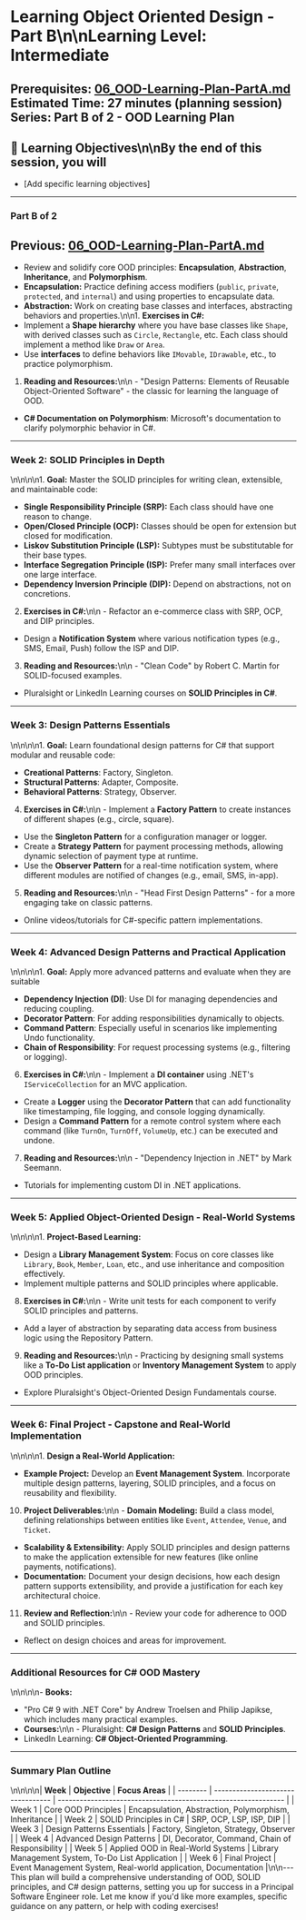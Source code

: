 # Learning Object Oriented Design - Part B\n\n**Learning Level**: Intermediate

**Prerequisites**: [06_OOD-Learning-Plan-PartA.md](06_OOD-Learning-Plan-PartA.md)
**Estimated Time**: 27 minutes (planning session)
**Series**: Part B of 2 - OOD Learning Plan
---

## 🎯 Learning Objectives\n\nBy the end of this session, you will

- [Add specific learning objectives]

---

### Part B of 2

Previous: [06_OOD-Learning-Plan-PartA.md](06_OOD-Learning-Plan-PartA.md)
---

- Review and solidify core OOD principles: **Encapsulation**, **Abstraction**, **Inheritance**, and **Polymorphism**.
- **Encapsulation:** Practice defining access modifiers (`public`, `private`, `protected`, and `internal`) and using properties to encapsulate data.
- **Abstraction:** Work on creating base classes and interfaces, abstracting behaviors and properties.\n\n1. **Exercises in C#:**
- Implement a **Shape hierarchy** where you have base classes like `Shape`, with derived classes such as `Circle`, `Rectangle`, etc. Each class should implement a method like `Draw` or `Area`.
- Use **interfaces** to define behaviors like `IMovable`, `IDrawable`, etc., to practice polymorphism.

1. **Reading and Resources:**\n\n   - "Design Patterns: Elements of Reusable Object-Oriented Software" - the classic for learning the language of OOD.

- **C# Documentation on Polymorphism**: Microsoft's documentation to clarify polymorphic behavior in C#.

---

### **Week 2: SOLID Principles in Depth**

\n\n\n\n1. **Goal:** Master the SOLID principles for writing clean, extensible, and maintainable code:

- **Single Responsibility Principle (SRP):** Each class should have one reason to change.
- **Open/Closed Principle (OCP):** Classes should be open for extension but closed for modification.
- **Liskov Substitution Principle (LSP):** Subtypes must be substitutable for their base types.
- **Interface Segregation Principle (ISP):** Prefer many small interfaces over one large interface.
- **Dependency Inversion Principle (DIP):** Depend on abstractions, not on concretions.

2. **Exercises in C#:**\n\n   - Refactor an e-commerce class with SRP, OCP, and DIP principles.

- Design a **Notification System** where various notification types (e.g., SMS, Email, Push) follow the ISP and DIP.

3. **Reading and Resources:**\n\n   - "Clean Code" by Robert C. Martin for SOLID-focused examples.

- Pluralsight or LinkedIn Learning courses on **SOLID Principles in C#**.

---

### **Week 3: Design Patterns Essentials**

\n\n\n\n1. **Goal:** Learn foundational design patterns for C# that support modular and reusable code:

- **Creational Patterns**: Factory, Singleton.
- **Structural Patterns**: Adapter, Composite.
- **Behavioral Patterns**: Strategy, Observer.

4. **Exercises in C#:**\n\n   - Implement a **Factory Pattern** to create instances of different shapes (e.g., circle, square).

- Use the **Singleton Pattern** for a configuration manager or logger.
- Create a **Strategy Pattern** for payment processing methods, allowing dynamic selection of payment type at runtime.
- Use the **Observer Pattern** for a real-time notification system, where different modules are notified of changes (e.g., email, SMS, in-app).

5. **Reading and Resources:**\n\n   - "Head First Design Patterns" - for a more engaging take on classic patterns.

- Online videos/tutorials for C#-specific pattern implementations.

---

### **Week 4: Advanced Design Patterns and Practical Application**

\n\n\n\n1. **Goal:** Apply more advanced patterns and evaluate when they are suitable

- **Dependency Injection (DI)**: Use DI for managing dependencies and reducing coupling.
- **Decorator Pattern**: For adding responsibilities dynamically to objects.
- **Command Pattern**: Especially useful in scenarios like implementing Undo functionality.
- **Chain of Responsibility**: For request processing systems (e.g., filtering or logging).

6. **Exercises in C#:**\n\n   - Implement a **DI container** using .NET's `IServiceCollection` for an MVC application.

- Create a **Logger** using the **Decorator Pattern** that can add functionality like timestamping, file logging, and console logging dynamically.
- Design a **Command Pattern** for a remote control system where each command (like `TurnOn`, `TurnOff`, `VolumeUp`, etc.) can be executed and undone.

7. **Reading and Resources:**\n\n   - "Dependency Injection in .NET" by Mark Seemann.

- Tutorials for implementing custom DI in .NET applications.

---

### **Week 5: Applied Object-Oriented Design - Real-World Systems**

\n\n\n\n1. **Project-Based Learning:**

- Design a **Library Management System**: Focus on core classes like `Library`, `Book`, `Member`, `Loan`, etc., and use inheritance and composition effectively.
- Implement multiple patterns and SOLID principles where applicable.

8. **Exercises in C#:**\n\n   - Write unit tests for each component to verify SOLID principles and patterns.

- Add a layer of abstraction by separating data access from business logic using the Repository Pattern.

9. **Reading and Resources:**\n\n   - Practicing by designing small systems like a **To-Do List application** or **Inventory Management System** to apply OOD principles.

- Explore Pluralsight's Object-Oriented Design Fundamentals course.

---

### **Week 6: Final Project - Capstone and Real-World Implementation**

\n\n\n\n1. **Design a Real-World Application:**

- **Example Project:** Develop an **Event Management System**. Incorporate multiple design patterns, layering, SOLID principles, and a focus on reusability and flexibility.

10. **Project Deliverables:**\n\n   - **Domain Modeling:** Build a class model, defining relationships between entities like `Event`, `Attendee`, `Venue`, and `Ticket`.

- **Scalability & Extensibility:** Apply SOLID principles and design patterns to make the application extensible for new features (like online payments, notifications).
- **Documentation:** Document your design decisions, how each design pattern supports extensibility, and provide a justification for each key architectural choice.

11. **Review and Reflection:**\n\n   - Review your code for adherence to OOD and SOLID principles.

- Reflect on design choices and areas for improvement.

---

### **Additional Resources for C# OOD Mastery**

\n\n\n\n- **Books:**

- "Pro C# 9 with .NET Core" by Andrew Troelsen and Philip Japikse, which includes many practical examples.
- **Courses:**\n\n  - Pluralsight: **C# Design Patterns** and **SOLID Principles**.
- LinkedIn Learning: **C# Object-Oriented Programming**.

---

### Summary Plan Outline

\n\n\n\n| **Week** | **Objective**                     | **Focus Areas**                                                |
| -------- | --------------------------------- | -------------------------------------------------------------- |
| Week 1   | Core OOD Principles               | Encapsulation, Abstraction, Polymorphism, Inheritance          |
| Week 2   | SOLID Principles in C#            | SRP, OCP, LSP, ISP, DIP                                        |
| Week 3   | Design Patterns Essentials        | Factory, Singleton, Strategy, Observer                         |
| Week 4   | Advanced Design Patterns          | DI, Decorator, Command, Chain of Responsibility                |
| Week 5   | Applied OOD in Real-World Systems | Library Management System, To-Do List Application              |
| Week 6   | Final Project                     | Event Management System, Real-world application, Documentation |\n\n---
This plan will build a comprehensive understanding of OOD, SOLID principles, and C# design patterns, setting you up for success in a Principal Software Engineer role. Let me know if you'd like more examples, specific guidance on any pattern, or help with coding exercises!

